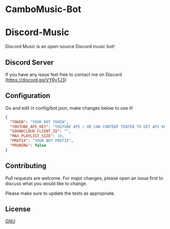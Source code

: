 # CamboMusic-Bot

# Discord-Music

Discord Music is an open-source Discord music bot!

## Discord Server

If you have any issue feel free to contact me on Discord (https://discord.gg/VYRyTJ3)



## Configuration

Go and edit in config/bot.json, make changes below to use it!

```json
{
  "TOKEN": "YOUR BOT TOKEN",
  "YOUTUBE_API_KEY": "YOUTUBE API / OR CAN CONTENT TENTEN TO GET API KEY",
  "SOUNDCLOUD_CLIENT_ID": "",
  "MAX_PLAYLIST_SIZE": 10,
  "PREFIX": "YOUR BOT PREFIX",
  "PRUNING": false
}


```

## Contributing
Pull requests are welcome. For major changes, please open an issue first to discuss what you would like to change.

Please make sure to update the tests as appropriate.

## License
[GNU](https://choosealicense.com/licenses/gpl-3.0/)
